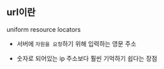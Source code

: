 ## url이란

uniform resource locators

- 서버에 `자원을 요청`하기 위해 입력하는 영문 주소

- 숫자로 되어있는 ip 주소보다 훨씬 기억하기 쉽다는 장점
